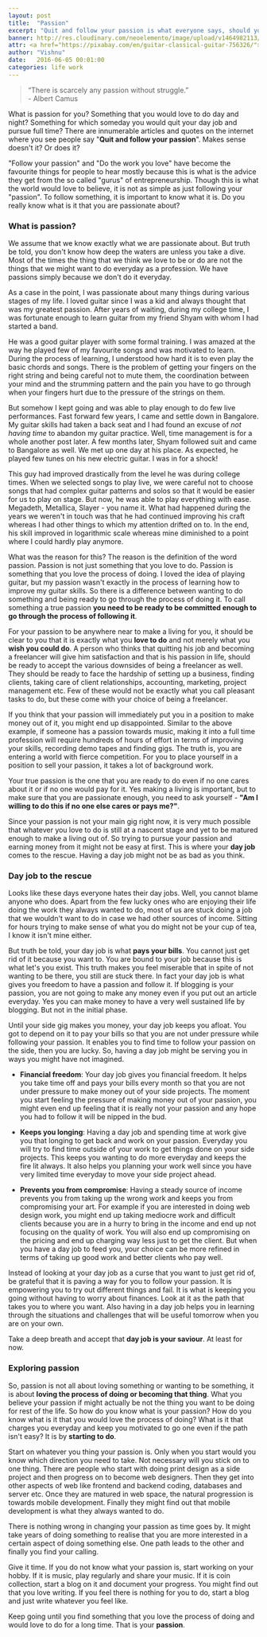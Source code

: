 ```yaml
---
layout: post
title:  "Passion"
excerpt: "Quit and follow your passion is what everyone says, should you?"
banner: http://res.cloudinary.com/neoelemento/image/upload/v1464982113/blog/passion-min.jpg
attr: <a href="https://pixabay.com/en/guitar-classical-guitar-756326/">Pixabay</a>
author: "Vishnu"
date:   2016-06-05 00:01:00
categories: life work
---
```

>“There is scarcely any passion without struggle.”
<br >- Albert Camus

What is passion for you? Something that you would love to do day and night? Something for which someday you would quit your day job and pursue full time? There are innumerable articles and quotes on the internet where you see people say "**Quit and follow your passion**". Makes sense doesn't it? Or does it?

"Follow your passion" and "Do the work you love" have become the favourite things for people to hear mostly because this is what is the advice they get from the so called "gurus" of entrepreneurship. Though this is what the world would love to believe, it is not as simple as just following your "passion". To follow something, it is important to know what it is. Do you really know what is it that you are passionate about?

### What is passion?
We assume that we know exactly what we are passionate about. But truth be told, you don't know how deep the waters are unless you take a dive. Most of the times the thing that we think we love to be or do are not the things that we might want to do everyday as a profession. We have passions simply because we don't do it everyday.

As a case in the point, I was passionate about many things during various stages of my life. I loved guitar since I was a kid and always thought that was my greatest passion. After years of waiting, during my college time, I was fortunate enough to learn guitar from my friend Shyam with whom I had started a band.

He was a good guitar player with some formal training. I was amazed at the way he played few of my favourite songs and was motivated to learn. During the process of learning, I understood how hard it is to even play the basic chords and songs. There is the problem of getting your fingers on the right string and being careful not to mute them, the coordination between your mind and the strumming pattern and the pain you have to go through when your fingers hurt due to the pressure of the strings on them.

But somehow I kept going and was able to play enough to do few live performances. Fast forward few years, I came and settle down in Bangalore. My guitar skills had taken a back seat and I had found an excuse of *not having time* to abandon my guitar practice. Well, time management is for a whole another post later. A few months later, Shyam followed suit and came to Bangalore as well. We met up one day at his place. As expected, he played few tunes on his new electric guitar. I was in for a shock!

This guy had improved drastically from the level he was during college times. When we selected songs to play live, we were careful not to choose songs that had complex guitar patterns and solos so that it would be easier for us to play on stage. But now, he was able to play everything with ease. Megadeth, Metallica, Slayer - you name it. What had happened during the years we weren't in touch was that he had continued improving his craft whereas I had other things to which my attention drifted on to. In the end, his skill improved in logarithmic scale whereas mine diminished to a point where I could hardly play anymore.

What was the reason for this? The reason is the definition of the word passion. Passion is not just something that you love to do. Passion is something that you love the process of doing. I loved the idea of playing guitar, but my passion wasn't exactly in the process of learning how to improve my guitar skills. So there is a difference between wanting to do something and being ready to go through the process of doing it. To call something a true passion **you need to be ready to be committed enough to go through the process of following it**.

For your passion to be anywhere near to make a living for you, it should be clear to you that it is exactly what you **love to do** and not merely what you **wish you could do**. A person who thinks that quitting his job and becoming a freelancer will give him satisfaction and that is his passion in life, should be ready to accept the various downsides of being a freelancer as well. They should be ready to face the hardship of setting up a business, finding clients, taking care of client relationships, accounting, marketing, project management etc. Few of these would not be exactly what you call pleasant tasks to do, but these come with your choice of being a freelancer.

If you think that your passion will immediately put you in a position to make money out of it, you might end up disappointed. Similar to the above example, if someone has a passion towards music, making it into a full time profession will require hundreds of hours of effort in terms of improving your skills, recording demo tapes and finding gigs. The truth is, you are entering a world with fierce competition. For you to place yourself in a position to sell your passion, it takes a lot of background work.

Your true passion is the one that you are ready to do even if no one cares about it or if no one would pay for it. Yes making a living is important, but to make sure that you are passionate enough, you need to ask yourself - **"Am I willing to do this if no one else cares or pays me?"**.

Since your passion is not your main gig right now, it is very much possible that whatever you love to do is still at a nascent stage and yet to be matured enough to make a living out of. So trying to pursue your passion and earning money from it might not be easy at first. This is where your **day job** comes to the rescue. Having a day job might not be as bad as you think.

### Day job to the rescue
Looks like these days everyone hates their day jobs. Well, you cannot blame anyone who does. Apart from the few lucky ones who are enjoying their life doing the work they always wanted to do, most of us are stuck doing a job that we wouldn't want to do in case we had other sources of income. Sitting for hours trying to make sense of what you do might not be your cup of tea, I know it isn't mine either.

But truth be told, your day job is what **pays your bills**. You cannot just get rid of it because you want to. You are bound to your job because this is what let's you exist. This truth makes you feel miserable that in spite of not wanting to be there, you still are stuck there. In fact your day job is what gives you freedom to have a passion and follow it. If blogging is your passion, you are not going to make any money even if you put out an article everyday. Yes you can make money to have a very well sustained life by blogging. But not in the initial phase.

Until your side gig makes you money, your day job keeps you afloat. You got to depend on it to pay your bills so that you are not under pressure while following your passion. It enables you to find time to follow your passion on the side, then you are lucky. So, having a day job might be serving you in ways you might have not imagined.

- **Financial freedom**: Your day job gives you financial freedom. It helps you take time off and pays your bills every month so that you are not under pressure to make money out of your side projects. The moment you start feeling the pressure of making money out of your passion, you might even end up feeling that it is really not your passion and any hope you had to follow it will be nipped in the bud.

- **Keeps you longing**: Having a day job and spending time at work give you that longing to get back and work on your passion. Everyday you will try to find time outside of your work to get things done on your side projects. This keeps you wanting to do more everyday and keeps the fire lit always. It also helps you planning your work well since you have very limited time everyday to move your side project ahead.

- **Prevents you from compromise**: Having a steady source of income prevents you from taking up the wrong work and keeps you from compromising your art. For example if you are interested in doing web design work, you might end up taking mediocre work and difficult clients because you are in a hurry to bring in the income and end up not focusing on the quality of work. You will also end up compromising on the pricing and end up charging way less just to get the client. But when you have a day job to feed you, your choice can be more refined in terms of taking up good work and better clients who pay well.

Instead of looking at your day job as a curse that you want to just get rid of, be grateful that it is paving a way for you to follow your passion. It is empowering you to try out different things and fail. It is what is keeping you going without having to worry about finances. Look at it as the path that takes you to where you want. Also having in a day job helps you in learning through the situations and challenges that will be useful tomorrow when you are on your own.

Take a deep breath and accept that **day job is your saviour**. At least for now.

### Exploring passion
So, passion is not all about loving something or wanting to be something, it is about **loving the process of doing or becoming that thing**. What you believe your passion if might actually be not the thing you want to be doing for rest of the life. So how do you know what is your passion? How do you know what is it that you would love the process of doing? What is it that charges you everyday and keep you motivated to go one even if the path isn't easy? It is by **starting to do**.

Start on whatever you thing your passion is. Only when you start would you know which direction you need to take. Not necessary will you stick on to one thing. There are people who start with doing print design as a side project and then progress on to become web designers. Then they get into other aspects of web like frontend and backend coding, databases and server etc. Once they are matured in web space, the natural progression is towards mobile development. Finally they might find out that mobile development is what they always wanted to do.

There is nothing wrong in changing your passion as time goes by. It might take years of doing something to realise that you are more interested in a certain aspect of doing something else. One path leads to the other and finally you find your calling.

Give it time. If you do not know what your passion is, start working on your hobby. If it is music, play regularly and share your music. If it is coin collection, start a blog on it and document your progress. You might find out that you love writing. If you feel there is nothing for you to do, start a blog and just write whatever you feel like.

Keep going until you find something that you love the process of doing and would love to do for a long time. That is your **passion**.